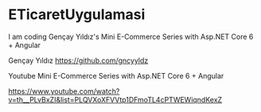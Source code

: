 # ETicaretUygulamasi
 I am coding Gençay Yıldız's Mini E-Commerce Series with Asp.NET Core 6 + Angular

Gençay Yıldız https://github.com/gncyyldz

Youtube Mini E-Commerce Series with Asp.NET Core 6 + Angular 

https://www.youtube.com/watch?v=th__PLvBxZI&list=PLQVXoXFVVtp1DFmoTL4cPTWEWiqndKexZ
